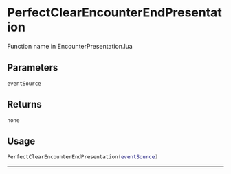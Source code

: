 # PerfectClearEncounterEndPresentation
Function name in EncounterPresentation.lua
## Parameters
`eventSource`
## Returns
`none`
## Usage
```lua
PerfectClearEncounterEndPresentation(eventSource)
```
---

